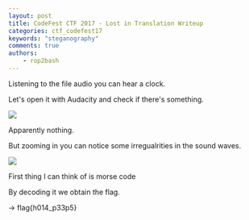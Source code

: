 ```yaml
---
layout: post
title: CodeFest CTF 2017 - Lost in Translation Writeup
categories: ctf_codefest17
keywords: "steganography"
comments: true
authors:
    - rop2bash
---
```




Listening to the file audio you can hear a clock.

Let's open it with Audacity and check if there's something.

<img class="img-responsive" src="{{ site-url }}/assets/codefest17/kappa.png">

Apparently nothing.

But zooming in you can notice some irregualrities in the sound waves.

<img class="img-responsive" src="{{ site-url }}/assets/codefest17/kappa2.png">

First thing I can think of is morse code

By decoding it we obtain the flag.

-> flag{h014_p33p5}
